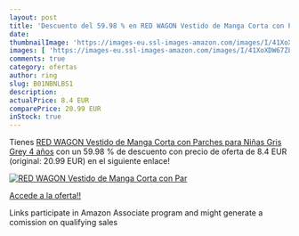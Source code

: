 ```yaml
---
layout: post
title: 'Descuento del 59.98 % en RED WAGON Vestido de Manga Corta con Par'
date: 
thumbnailImage: 'https://images-eu.ssl-images-amazon.com/images/I/41XoXDW67ZL._SL200_.jpg'
images: [ 'https://images-eu.ssl-images-amazon.com/images/I/41XoXDW67ZL._SL200_.jpg' ]
comments: true
category: ofertas
author: ring
slug: B01NBNLBS1
description:
actualPrice: 8.4 EUR
comparePrice: 20.99 EUR
inStock: true
---
```


Tienes [RED WAGON Vestido de Manga Corta con Parches para Niñas  Gris  Grey   4 años](https://www.amazon.es/dp/B01NBNLBS1/?tag=tolees-21) con un 59.98 % de descuento con precio de oferta de 8.4 EUR (original: 20.99 EUR) en el siguiente enlace!

[![RED WAGON Vestido de Manga Corta con Par](https://images-eu.ssl-images-amazon.com/images/I/41XoXDW67ZL._SL200_.jpg)](https://www.amazon.es/dp/B01NBNLBS1/?tag=tolees-21)

[Accede a la oferta!!](https://www.amazon.es/dp/B01NBNLBS1/?tag=tolees-21)

Links participate in Amazon Associate program and might generate a comission on qualifying sales


